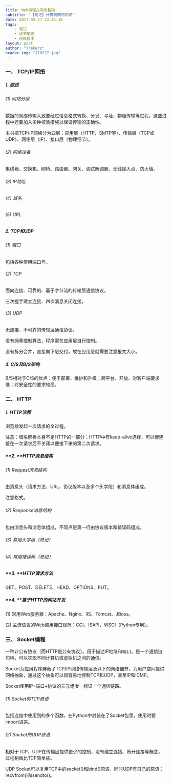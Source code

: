 ```yaml
---
title: Web编程之网络基础
subtitle: "【笔记】计算机网络知识"
date: 2017-02-27 23:46:10
tags: 
	- 笔记
	- 读书笔记
	- 网络技术
layout: post
author: "Trekerz"
header-img: "170227.jpg"
---
```




### **一、 TCP/IP网络**

##### 1.    综述

###### (1)  网络分层

数据的网络传输大致要经过信息格式转换、分发、寻址、物理传输等过程，这些过程中还要加入多种校验措施以保证传输的正确性。

本书把TCP/IP网络分为四层：应用层（HTTP、SMTP等）、传输层（TCP或UDP）、网络层（IP）、接口层（物理细节）。

###### (2)  网络设备

集线器、交换机、网桥、路由器、网关、调试解调器、无线接入点、防火墙。

###### (3)  IP地址

###### (4)  域名

###### (5)  URL

##### 2.    TCP和UDP

###### (1)  端口

包括各种常用端口号。

###### (2)  TCP

面向连接、可靠的、基于字节流的传输层通信协议。

三次握手建立连接、四次消息关闭连接。

###### (3)  UDP

无连接、不可靠的传输层通信协议。

没有拥塞控制算法，程序需在应用层自行控制。

没有拆分合并，直接向下层交付，故在应用层就需要注意报文大小。

##### 3.    C/S及B/S架构

B/S相对于C/S的优点：便于部署、维护和升级；跨平台、开放、对客户端要求低；对安全性的要求较高。

### 二、 HTTP

##### 1.    HTTP流程

浏览器发起一次请求的全过程。

注意：域名解析本身不是HTTP的一部分；HTTP中有keep-alive选择，可以使连接在一次请求后不关闭以便接下来的第二次请求。

##### **2.    **HTTP消息结构

###### (1)  Request消息结构

由消息头（请求方法、URL、协议版本以及多个头字段）和消息体组成。

注意格式。

###### (2)  Response消息结构

也由消息头和消息体组成，不同点是第一行由协议版本和错误码组成。

###### (3)  常用头字段（熟记）

###### (4)  常用错误码（熟记）

##### **3.    **HTTP请求方法

GET、POST、DELETE、HEAD、OPTIONS、PUT。

##### **4.    **基于HTTP的网站开发

(1)  常用Web服务器：Apache、Nginx、IIS、Tomcat、JBoss。

(2)  主流语言的Web调用接口规范：CGI、ISAPI、WSGI（Python专用）。

### **三、 Socket编程**

一种非公有协议（而HTTP是公有协议）。用于描述IP地址和端口，是一个通信链句柄，可以实现不同计算机或虚拟机之间的通信。

Socket为应用程序屏蔽了TCP/IP网络传输层及以下的网络细节，为用户空间提供网络抽象，通过这个抽象可以很容易地控制TCP和UDP，甚至IP和ICMP。

Socket使用IP+端口+协议的三元组唯一标识一个通信链路。

###### (1)  Socket的TCP原语

包括连接中使用到的多个函数。在Python中封装在了Socket包里，使用时要import进来。

###### (2)  Socket的UDP原语

相对于TCP，UDP在传输层提供更少的控制，没有建立连接、断开连接等概念，过程稍微比TCP简单些。

UDP Socket可以复用TCP中的socket()和bind()原语，同时UDP有自己的原语：recvfrom()和sendto()。

<br/>

<br/>